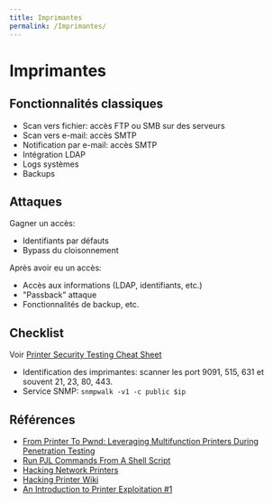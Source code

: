 ```yaml
---
title: Imprimantes
permalink: /Imprimantes/
---
```


# Imprimantes

## Fonctionnalités classiques

- Scan vers fichier: accès FTP ou SMB sur des serveurs
- Scan vers e-mail: accès SMTP
- Notification par e-mail: accès SMTP
- Intégration LDAP
- Logs systèmes
- Backups

## Attaques

Gagner un accès:
- Identifiants par défauts
- Bypass du cloisonnement

Après avoir eu un accès:
- Accès aux informations (LDAP, identifiants, etc.)
- "Passback" attaque
- Fonctionnalités de backup, etc.

## Checklist

Voir [Printer Security Testing Cheat Sheet](http://hacking-printers.net/wiki/index.php/Printer_Security_Testing_Cheat_Sheet)

- Identification des imprimantes: scanner les port 9091, 515, 631 et souvent 21, 23, 80, 443.
- Service SNMP: ```snmpwalk -v1 -c public $ip```

## Références
- [From Printer To Pwnd: Leveraging Multifunction Printers During Penetration Testing](https://www.youtube.com/watch?v=bAgMUXtxNa8)
- [Run PJL Commands From A Shell Script](https://jacobsalmela.com/2017/01/10/run-pjl-commands-from-a-shell-script/)
- [Hacking Network Printers](https://www.irongeek.com/i.php?page=security/networkprinterhacking)
- [Hacking Printer Wiki](http://hacking-printers.net/wiki/index.php/Main_Page)
- [An Introduction to Printer Exploitation #1](https://0x00sec.org/t/an-introduction-to-printer-exploitation-1/3565)
